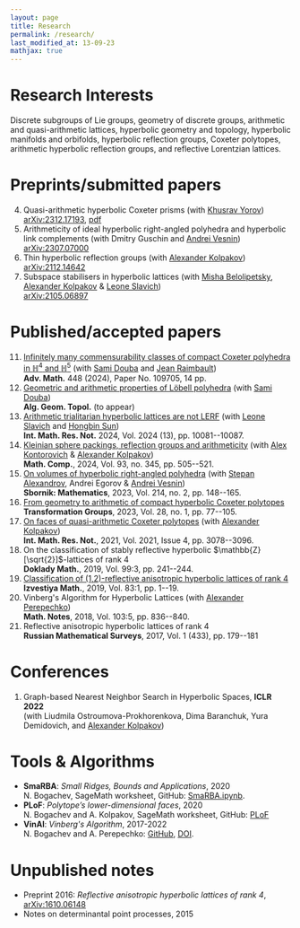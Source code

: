 ```yaml
---
layout: page
title: Research
permalink: /research/
last_modified_at: 13-09-23
mathjax: true
---
```



# Research Interests
Discrete subgroups of Lie groups, geometry of discrete groups, arithmetic and quasi-arithmetic lattices, hyperbolic geometry and topology, hyperbolic manifolds and orbifolds, hyperbolic reflection groups, Coxeter polytopes, arithmetic hyperbolic reflection groups, and reflective Lorentzian lattices.


# Preprints/submitted papers

4. Quasi-arithmetic hyperbolic Coxeter prisms (with [Khusrav Yorov](https://cemse.kaust.edu.sa/people/person/khusrav-yorov))\
  [arXiv:2312.17193](https://arxiv.org/abs/2312.17193), [pdf](Quasi_arithmetic_Coxeter_prisms-2024.pdf)
3. Arithmeticity of ideal hyperbolic right-angled polyhedra and hyperbolic link complements (with Dmitry Guschin and [Andrei Vesnin](http://math.nsc.ru/~vesnin/))\
  [arXiv:2307.07000](https://arxiv.org/abs/2307.07000) 
2. Thin hyperbolic reflection groups (with [Alexander Kolpakov](https://sashakolpakov.wordpress.com/))\
  [arXiv:2112.14642](https://arxiv.org/abs/2112.14642)
1. Subspace stabilisers in hyperbolic lattices (with [Misha Belolipetsky](http://w3.impa.br/~mbel/), [Alexander Kolpakov](https://sashakolpakov.wordpress.com/) & [Leone Slavich](http://matematica.unipv.it/slavich/))\
  [arXiv:2105.06897](https://arxiv.org/abs/2105.06897) 

# Published/accepted papers

11. [Infinitely many commensurability classes of compact Coxeter polyhedra in $\mathbb{H}^4$ and $\mathbb{H}^5$](https://arxiv.org/abs/2309.07691) (with [Sami Douba](https://www.ihes.fr/~/douba/) and [Jean Raimbault](https://www.i2m.univ-amu.fr/perso/jean.raimbault/))\
  **Adv. Math.** 448 (2024), Paper No. 109705, 14 pp.
10. [Geometric and arithmetic properties of Löbell polyhedra](https://arxiv.org/abs/2304.12590) (with [Sami Douba](https://www.ihes.fr/~/douba/))\
  **Alg. Geom. Topol.** (to appear)
9. [Arithmetic trialitarian hyperbolic lattices are not LERF](https://arxiv.org/abs/2310.20611) (with [Leone Slavich](http://matematica.unipv.it/slavich/) and [Hongbin Sun](https://sites.math.rutgers.edu/~hs735/))\
  **Int. Math. Res. Not.** 2024, Vol. 2024 (13), pp. 10081--10087.
8. [Kleinian sphere packings, reflection groups and arithmeticity](https://arxiv.org/abs/2203.01973) (with [Alex Kontorovich](https://sites.math.rutgers.edu/~alexk/) & [Alexander Kolpakov](https://sashakolpakov.wordpress.com/))\
  **Math. Comp.**, 2024, Vol. 93, no. 345, pp. 505--521.
7. [On volumes of hyperbolic right-angled polyhedra](https://arxiv.org/abs/2111.08789) (with [Stepan Alexandrov](https://cyanprism.github.io/), Andrei Egorov & [Andrei Vesnin](http://math.nsc.ru/~vesnin/))\
  **Sbornik: Mathematics**, 2023, Vol. 214, no. 2, pp. 148--165.
6. [From geometry to arithmetic of compact hyperbolic Coxeter polytopes](https://arxiv.org/abs/2003.11944)\
  **Transformation Groups**, 2023, Vol. 28, no. 1, pp. 77--105.
5. [On faces of quasi-arithmetic Coxeter polytopes](https://arxiv.org/abs/2002.11445v2) (with [Alexander Kolpakov](https://sashakolpakov.wordpress.com/))\
  **Int. Math. Res. Not.**, 2021, Vol. 2021, Issue 4, pp. 3078--3096.
4. On the classification of stably reflective hyperbolic $\mathbb{Z}[\sqrt{2}]$-lattices of rank $4$\
  **Doklady Math.**, 2019, Vol. 99:3, pp. 241--244.
3. [Classification of (1,2)-reflective anisotropic hyperbolic lattices of rank 4](https://arxiv.org/abs/1903.08147v1)\
  **Izvestiya Math.**, 2019, Vol. 83:1, pp. 1--19.
2. Vinberg's Algorithm for Hyperbolic Lattices (with [Alexander Perepechko](http://a.perep.ru/))\
  **Math. Notes**, 2018, Vol. 103:5, pp. 836--840.
1. Reflective anisotropic hyperbolic lattices of rank 4\
  **Russian Mathematical Surveys**, 2017, Vol. 1 (433), pp. 179--181
  
# Conferences

1. Graph-based Nearest Neighbor Search in Hyperbolic Spaces, **ICLR 2022**\
  (with Liudmila Ostroumova-Prokhorenkova, Dima Baranchuk, Yura Demidovich, and [Alexander Kolpakov](https://sashakolpakov.wordpress.com/))
  
# Tools & Algorithms
  
- **SmaRBA**: *Small Ridges, Bounds and Applications*, 2020\
  N. Bogachev, SageMath worksheet, GitHub: [SmaRBA.ipynb](https://github.com/nvbogachev/OuterMostEdge/blob/master/SmaRBA.ipynb).
- **PLoF**: *Polytope’s lower-dimensional faces*, 2020\
  N. Bogachev and A. Kolpakov, SageMath worksheet, GitHub: [PLoF](https://github.com/sashakolpakov/plof)
- **VinAl**: *Vinberg's Algorithm*, 2017-2022\
  N. Bogachev and A. Perepechko: [GitHub](https://github.com/aperep/vinberg-algorithm), [DOI](https://zenodo.org/record/1098448).

# Unpublished notes

- Preprint 2016: *Reflective anisotropic hyperbolic lattices of rank 4*, [arXiv:1610.06148](https://arxiv.org/abs/1610.06148)
- Notes on determinantal point processes, 2015
